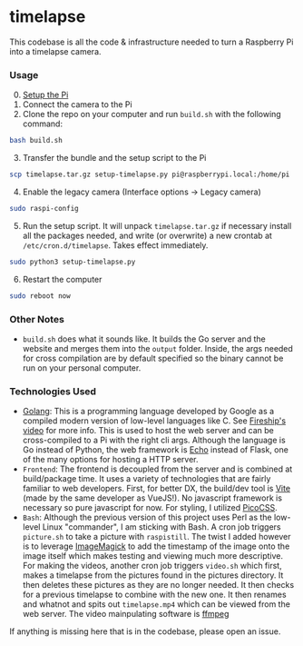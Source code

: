 # timelapse

This codebase is all the code & infrastructure needed to turn a Raspberry Pi into a timelapse camera.

### Usage
0. [Setup the Pi](https://github.com/orgs/dhs-envirotech/discussions/6)
1. Connect the camera to the Pi
2. Clone the repo on your computer and run `build.sh` with the following command:
```bash
bash build.sh
```
3. Transfer the bundle and the setup script to the Pi
```bash
scp timelapse.tar.gz setup-timelapse.py pi@raspberrypi.local:/home/pi
```
4. Enable the legacy camera (Interface options -> Legacy camera)
```bash
sudo raspi-config
```
5. Run the setup script. It will unpack `timelapse.tar.gz` if necessary install all the packages needed, and write (or overwrite) a new crontab at `/etc/cron.d/timelapse`. Takes effect immediately.
```bash
sudo python3 setup-timelapse.py
```
6. Restart the computer
```bash
sudo reboot now
```

### Other Notes

- `build.sh` does what it sounds like. It builds the Go server and the website and merges them into the `output` folder. Inside, the args needed for cross compilation are by default specified so the binary cannot be run on your personal computer.

### Technologies Used

<!-- Variables -->
[tutorial]: https://www.raspberrypi.com/documentation/computers/configuration.html#before-you-begin
[Golang]: https://go.dev/
[fireship_Go_video]: https://www.youtube.com/watch?v=446E-r0rXHI
[Echo]: https://echo.labstack.com/
[Vite]: https://vitejs.dev/
[PicoCSS]: https://picocss.com/
[ImageMagick]: https://imagemagick.org/index.php
[ffmpeg]: https://ffmpeg.org/


- [Golang]: This is a programming language developed by Google as a compiled modern version of low-level languages like C. See [Fireship's video][fireship_Go_video] for more info. This is used to host the web server and can be cross-compiled to a Pi with the right cli args. Although the language is Go instead of Python, the web framework is [Echo] instead of Flask, one of the many options for hosting a HTTP server.
- `Frontend`: The frontend is decoupled from the server and is combined at build/package time. It uses a variety of technologies that are fairly familiar to web developers. First, for better DX, the build/dev tool is [Vite] (made by the same developer as VueJS!). No javascript framework is necessary so pure javascript for now. For styling, I utilized [PicoCSS].
- `Bash`: Although the previous version of this project uses Perl as the low-level Linux "commander", I am sticking with Bash. A cron job triggers `picture.sh` to take a picture with `raspistill`. The twist I added however is to leverage [ImageMagick] to add the timestamp of the image onto the image itself which makes testing and viewing much more descriptive. For making the videos, another cron job triggers `video.sh` which first, makes a timelapse from the pictures found in the pictures directory. It then deletes these pictures as they are no longer needed. It then checks for a previous timelapse to combine with the new one. It then renames and whatnot and spits out `timelapse.mp4` which can be viewed from the web server. The video mainpulating software is [ffmpeg]

If anything is missing here that is in the codebase, please open an issue.